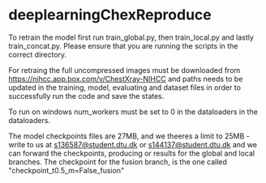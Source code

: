 # deeplearningChexReproduce

To retrain the model first run train_global.py, then train_local.py and lastly train_concat.py. Please ensure that you are running the scripts in the correct directory. 

For retraing the full uncompressed images must be downloaded from https://nihcc.app.box.com/v/ChestXray-NIHCC and paths needs to be updated in the training, model, evaluating and dataset files in order to successfully run the code and save the states. 

To run on windows num_workers must be set to 0 in the dataloaders in the dataloaders.

The model checkpoints files are 27MB, and we theeres a limit to 25MB - write to us at s136587@student.dtu.dk or s144137@student.dtu.dk and we can forward the checkpoints, producing or results for the global and local branches. The checkpoint for the fusion branch, is the one called "checkpoint_t0.5_m=False_fusion"
